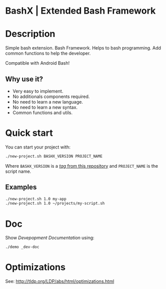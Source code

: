 BashX | Extended Bash Framework
===============================

# Description

Simple bash extension. Bash Framework. Helps to bash programming. Add common functions to help the developer.

Compatible with Android Bash!

## Why use it?

- Very easy to implement.
- No additionals components required.
- No need to learn a new language.
- No need to learn a new syntax.
- Common functions and utils.

# Quick start

You can start your project with:

```bash
./new-project.sh BASHX_VERSION PROJECT_NAME
```

Where `BASHX_VERSION` is a [_tag_ from this repository](https://github.com/reduardo7/bashx/tags) and `PROJECT_NAME` is the script name.

## Examples

```bash
./new-project.sh 1.0 my-app
./new-project.sh 1.0 ~/projects/my-script.sh
```

# Doc

Show _Devepopment Documentation_ using:

```bash
./demo _dev-doc
```

# Optimizations

See: http://tldp.org/LDP/abs/html/optimizations.html
